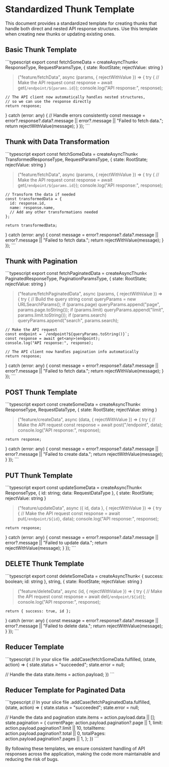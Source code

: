 # Standardized Thunk Template

This document provides a standardized template for creating thunks that handle both direct and nested API response structures. Use this template when creating new thunks or updating existing ones.

## Basic Thunk Template

\`\`\`typescript
export const fetchSomeData = createAsyncThunk<
  ResponseType,
  RequestParamsType,
  { state: RootState; rejectValue: string }
>("feature/fetchData", async (params, { rejectWithValue }) => {
  try {
    // Make the API request
    const response = await get<any>(`/endpoint/${params.id}`);
    console.log("API response:", response);
    
    // The API client now automatically handles nested structures,
    // so we can use the response directly
    return response;
  } catch (error: any) {
    // Handle errors consistently
    const message = error?.response?.data?.message || error?.message || "Failed to fetch data.";
    return rejectWithValue(message);
  }
});
\`\`\`

## Thunk with Data Transformation

\`\`\`typescript
export const fetchSomeData = createAsyncThunk<
  TransformedResponseType,
  RequestParamsType,
  { state: RootState; rejectValue: string }
>("feature/fetchData", async (params, { rejectWithValue }) => {
  try {
    // Make the API request
    const response = await get<any>(`/endpoint/${params.id}`);
    console.log("API response:", response);
    
    // Transform the data if needed
    const transformedData = {
      id: response.id,
      name: response.name,
      // Add any other transformations needed
    };
    
    return transformedData;
  } catch (error: any) {
    const message = error?.response?.data?.message || error?.message || "Failed to fetch data.";
    return rejectWithValue(message);
  }
});
\`\`\`

## Thunk with Pagination

\`\`\`typescript
export const fetchPaginatedData = createAsyncThunk<
  PaginatedResponseType,
  PaginationParamsType,
  { state: RootState; rejectValue: string }
>("feature/fetchPaginatedData", async (params, { rejectWithValue }) => {
  try {
    // Build the query string
    const queryParams = new URLSearchParams();
    if (params.page) queryParams.append("page", params.page.toString());
    if (params.limit) queryParams.append("limit", params.limit.toString());
    if (params.search) queryParams.append("search", params.search);
    
    // Make the API request
    const endpoint = `/endpoint?${queryParams.toString()}`;
    const response = await get<any>(endpoint);
    console.log("API response:", response);
    
    // The API client now handles pagination info automatically
    return response;
  } catch (error: any) {
    const message = error?.response?.data?.message || error?.message || "Failed to fetch data.";
    return rejectWithValue(message);
  }
});
\`\`\`

## POST Thunk Template

\`\`\`typescript
export const createSomeData = createAsyncThunk<
  ResponseType,
  RequestDataType,
  { state: RootState; rejectValue: string }
>("feature/createData", async (data, { rejectWithValue }) => {
  try {
    // Make the API request
    const response = await post<any>("/endpoint", data);
    console.log("API response:", response);
    
    return response;
  } catch (error: any) {
    const message = error?.response?.data?.message || error?.message || "Failed to create data.";
    return rejectWithValue(message);
  }
});
\`\`\`

## PUT Thunk Template

\`\`\`typescript
export const updateSomeData = createAsyncThunk<
  ResponseType,
  { id: string; data: RequestDataType },
  { state: RootState; rejectValue: string }
>("feature/updateData", async ({ id, data }, { rejectWithValue }) => {
  try {
    // Make the API request
    const response = await put<any>(`/endpoint/${id}`, data);
    console.log("API response:", response);
    
    return response;
  } catch (error: any) {
    const message = error?.response?.data?.message || error?.message || "Failed to update data.";
    return rejectWithValue(message);
  }
});
\`\`\`

## DELETE Thunk Template

\`\`\`typescript
export const deleteSomeData = createAsyncThunk<
  { success: boolean; id: string },
  string,
  { state: RootState; rejectValue: string }
>("feature/deleteData", async (id, { rejectWithValue }) => {
  try {
    // Make the API request
    const response = await del<any>(`/endpoint/${id}`);
    console.log("API response:", response);
    
    return { success: true, id };
  } catch (error: any) {
    const message = error?.response?.data?.message || error?.message || "Failed to delete data.";
    return rejectWithValue(message);
  }
});
\`\`\`

## Reducer Template

\`\`\`typescript
// In your slice file
.addCase(fetchSomeData.fulfilled, (state, action) => {
  state.status = "succeeded";
  state.error = null;
  
  // Handle the data
  state.items = action.payload;
})
\`\`\`

## Reducer Template for Paginated Data

\`\`\`typescript
// In your slice file
.addCase(fetchPaginatedData.fulfilled, (state, action) => {
  state.status = "succeeded";
  state.error = null;
  
  // Handle the data and pagination
  state.items = action.payload.data || [];
  state.pagination = {
    currentPage: action.payload.pagination?.page || 1,
    limit: action.payload.pagination?.limit || 10,
    totalItems: action.payload.pagination?.total || 0,
    totalPages: action.payload.pagination?.pages || 1,
  };
})
\`\`\`

By following these templates, we ensure consistent handling of API responses across the application, making the code more maintainable and reducing the risk of bugs.
